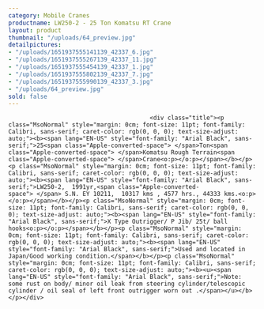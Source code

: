 ```yaml
---
category: Mobile Cranes
productname: LW250-2 - 25 Ton Komatsu RT Crane
layout: product
thumbnail: "/uploads/64_preview.jpg"
detailpictures:
- "/uploads/1651937555141139_42337_6.jpg"
- "/uploads/1651937555267139_42337_11.jpg"
- "/uploads/1651937555454139_42337_1.jpg"
- "/uploads/1651937555802139_42337_7.jpg"
- "/uploads/1651937555990139_42337_3.jpg"
- "/uploads/64_preview.jpg"
sold: false
---
```


                                            <div class="title"><p class="MsoNormal" style="margin: 0cm; font-size: 11pt; font-family: Calibri, sans-serif; caret-color: rgb(0, 0, 0); text-size-adjust: auto;"><b><span lang="EN-US" style="font-family: "Arial Black", sans-serif;">25<span class="Apple-converted-space"> </span>Ton<span class="Apple-converted-space"> </span>Komatsu Rough Terrain<span class="Apple-converted-space"> </span>Crane<o:p></o:p></span></b></p><p class="MsoNormal" style="margin: 0cm; font-size: 11pt; font-family: Calibri, sans-serif; caret-color: rgb(0, 0, 0); text-size-adjust: auto;"><b><span lang="EN-US" style="font-family: "Arial Black", sans-serif;">LW250-2,  1991yr,<span class="Apple-converted-space"> </span> S.N. EY 10211,  10317 kms , 4577 hrs., 44333 kms.<o:p></o:p></span></b></p><p class="MsoNormal" style="margin: 0cm; font-size: 11pt; font-family: Calibri, sans-serif; caret-color: rgb(0, 0, 0); text-size-adjust: auto;"><b><span lang="EN-US" style="font-family: "Arial Black", sans-serif;">X Type Outrigger/ P Jib/ 25t/ ball hooks<o:p></o:p></span></b></p><p class="MsoNormal" style="margin: 0cm; font-size: 11pt; font-family: Calibri, sans-serif; caret-color: rgb(0, 0, 0); text-size-adjust: auto;"><b><span lang="EN-US" style="font-family: "Arial Black", sans-serif;">Used and located in Japan/Good working condition.</span></b></p><p class="MsoNormal" style="margin: 0cm; font-size: 11pt; font-family: Calibri, sans-serif; caret-color: rgb(0, 0, 0); text-size-adjust: auto;"><b><u><span lang="EN-US" style="font-family: "Arial Black", sans-serif;">Note: some rust on body/ minor oil leak from steering cylinder/telescopic cylinder / oil seal of left front outrigger worn out .</span></u></b></p></div>

